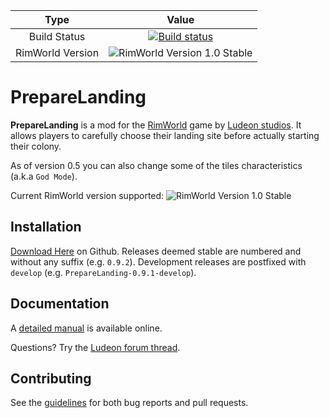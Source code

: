 | Type  | Value |
| :---: | :---: |
| Build Status  | [![Build status](https://ci.appveyor.com/api/projects/status/0t0v36hpor8l68l5?svg=true)](https://ci.appveyor.com/project/neitsa/preparelanding) |
| RimWorld Version | ![RimWorld Version 1.0 Stable](https://img.shields.io/badge/RimWorld%201.0%20Stable-brightgreen.svg) |

PrepareLanding
==============

**PrepareLanding** is a mod for the [RimWorld](https://rimworldgame.com/) game by [Ludeon studios](https://ludeon.com/blog/). It allows players to carefully choose their landing site before actually starting their colony.

As of version 0.5 you can also change some of the tiles characteristics (a.k.a `God Mode`).

Current RimWorld version supported: ![RimWorld Version 1.0 Stable](https://img.shields.io/badge/RimWorld%201.0%20Stable-brightgreen.svg)

Installation
------------

[Download Here](https://github.com/neitsa/PrepareLanding/releases/latest) on Github.
Releases deemed stable are numbered and without any suffix (e.g. `0.9.2`).
Development releases are postfixed with `develop` (e.g. `PrepareLanding-0.9.1-develop`).

Documentation
-------------

A [detailed manual](https://neitsa.github.io/games/rimworld/preparelanding/) is available online.

Questions? Try the [Ludeon forum thread](https://ludeon.com/forums/index.php?topic=34592.0).

Contributing
------------

See the [guidelines](CONTRIBUTING.md) for both bug reports and pull requests.